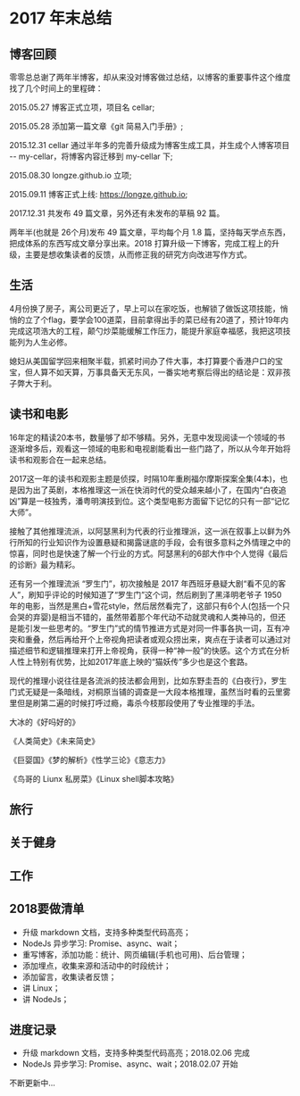 # 2017 年末总结

## 博客回顾

零零总总谢了两年半博客，却从来没对博客做过总结，以博客的重要事件这个维度找了几个时间上的里程碑：

2015.05.27 博客正式立项，项目名 cellar;

2015.05.28 添加第一篇文章《git 简易入门手册》;

2015.12.31 cellar 通过半年多的完善升级成为博客生成工具，并生成个人博客项目 -- my-cellar，将博客内容迁移到 my-cellar 下;

2015.08.30 longze.github.io 立项;

2015.09.11 博客正式上线: https://longze.github.io;

2017.12.31 共发布 49 篇文章，另外还有未发布的草稿 92 篇。

两年半(也就是 26个月)发布 49 篇文章，平均每个月 1.8 篇，坚持每天学点东西，把成体系的东西写成文章分享出来。2018 打算升级一下博客，完成工程上的升级，主要是想收集读者的反馈，从而修正我的研究方向改进写作方式。

## 生活

4月份换了房子，离公司更近了，早上可以在家吃饭，也解锁了做饭这项技能，悄悄的立了个flag，要学会100道菜，目前拿得出手的菜已经有20道了，预计19年内完成这项浩大的工程，颠勺炒菜能缓解工作压力，能提升家庭幸福感，我把这项技能列为人生必修。

媳妇从美国留学回来相聚半载，抓紧时间办了件大事，本打算要个香港户口的宝宝，但人算不如天算，万事具备天无东风，一番实地考察后得出的结论是：双非孩子弊大于利。

## 读书和电影

16年定的精读20本书，数量够了却不够精。另外，无意中发现阅读一个领域的书逐渐增多后，观看这一领域的电影和电视剧能看出一些门路了，所以从今年开始将读书和观影合在一起来总结。

2017这一年的读书和观影主题是侦探，时隔10年重刷福尔摩斯探案全集(4本)，也是因为出了英剧，本格推理这一派在快消时代的受众越来越小了，在国内“白夜追凶”算是一枝独秀，潘粤明演技到位。这个类型电影方面留下记忆的只有一部“记忆大师”。

接触了其他推理流派，以阿瑟黑利为代表的行业推理派，这一派在叙事上以鲜为外行所知的行业知识作为设置悬疑和揭露谜底的手段，会有很多意料之外情理之中的惊喜，同时也是快速了解一个行业的方式。阿瑟黑利的6部大作中个人觉得《最后的诊断》最为精彩。

还有另一个推理流派 “罗生门”，初次接触是 2017 年西班牙悬疑大剧“看不见的客人”，刷知乎评论的时候知道了“罗生门”这个词，然后刷到了黑泽明老爷子 1950 年的电影，当然是黑白+雪花style，然后居然看完了，这部只有6个人(包括一个只会哭的弃婴)是相当不错的，虽然带着那个年代动不动就灵魂和人类神马的，但还是能引发一些思考的。“罗生门”式的情节推进方式是对同一件事各执一词，互有冲突和重叠，然后再给开个上帝视角把读者或观众捞出来，爽点在于读者可以通过对描述细节和逻辑推理来打开上帝视角，获得一种“神一般”的快感。这个方式在分析人性上特别有优势，比如2017年底上映的“猫妖传”多少也是这个套路。

现代的推理小说往往是各流派的技法都会用到，比如东野圭吾的《白夜行》，罗生门式无疑是一条暗线，对桐原当铺的调查是一大段本格推理，虽然当时看的云里雾里但是刷第二遍的时候打呼过瘾，毒杀今枝那段使用了专业推理的手法。

大冰的《好吗好的》

《人类简史》《未来简史》

《巨婴国》《梦的解析》《性学三论》《意志力》

《鸟哥的 Liunx 私房菜》《Linux shell脚本攻略》



## 旅行

## 关于健身

## 工作


## 2018要做清单

- 升级 markdown 文档，支持多种类型代码高亮；
- NodeJs 异步学习: Promise、async、wait；
- 重写博客，添加功能：统计、网页编辑(手机也可用)、后台管理；
- 添加埋点，收集来源和活动中的时段统计；
- 添加留言，收集读者反馈；
- 讲 Linux；
- 讲 NodeJs；

## 进度记录

- 升级 markdown 文档，支持多种类型代码高亮；2018.02.06 完成
- NodeJs 异步学习: Promise、async、wait；2018.02.07 开始

不断更新中... 